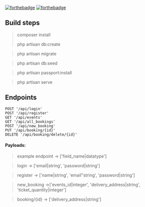 [![forthebadge](https://forthebadge.com/images/badges/built-with-love.svg)](https://forthebadge.com)
[![forthebadge](https://forthebadge.com/images/badges/60-percent-of-the-time-works-every-time.svg)](https://forthebadge.com)
## Build steps
> composer install
> 
> php artisan db:create

> php artisan migrate

> php artisan db:seed

> php artisan passport:install

> php artisan serve


## Endpoints

    POST '/api/login'
    POST '/api/register'
    GET '/api/events'
    GET '/api/all_bookings'
    POST '/api/new_booking'
    PUT '/api/booking/{id}'
    DELETE '/api/booking/delete/{id}'
#### Payloads:
> example endpoint -> ['field_name|datatype']

> login -> ['email|string', 'password|string']

> register -> ['name|string', 'email"string', 'password|string']

> new_booking ->['events_id|integer', 'delivery_address|string', 'ticket_quantity|integer']

> booking/{id} -> ['delivery_address|string']
